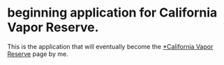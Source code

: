 # beginning application for California Vapor Reserve.

This is the application that will eventually become
the [*California Vapor Reserve](http://careserve.herokuapp.com/)
page by me.